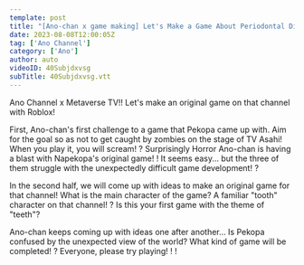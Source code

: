 ```yaml
---
template: post
title: "[Ano-chan x game making] Let's Make a Game About Periodontal Disease!"
date: 2023-08-08T12:00:05Z
tag: ['Ano Channel']
category: ['Ano']
author: auto 
videoID: 40Subjdxvsg
subTitle: 40Subjdxvsg.vtt
---
```

Ano Channel x Metaverse TV!! ︎Let's make an original game on that channel with Roblox!

First, Ano-chan's first challenge to a game that Pekopa came up with. Aim for the goal so as not to get caught by zombies on the stage of TV Asahi! When you play it, you will scream! ? Surprisingly Horror Ano-chan is having a blast with Napekopa's original game! ! It seems easy... but the three of them struggle with the unexpectedly difficult game development! ?

In the second half, we will come up with ideas to make an original game for that channel! What is the main character of the game? A familiar "tooth" character on that channel! ? Is this your first game with the theme of "teeth"?

Ano-chan keeps coming up with ideas one after another... Is Pekopa confused by the unexpected view of the world? What kind of game will be completed! ? Everyone, please try playing! ! !
